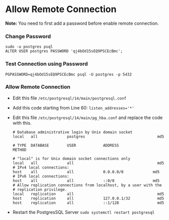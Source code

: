 # Allow Remote Connection

**Note:** You need to first add a password before enable remote connection.

### Change Password

```
sudo -u postgres psql
ALTER USER postgres PASSWORD 'qj4bOd15sEQ9PSCEcBmc';
```

### Test Connection using Password

```
PGPASSWORD=qj4bOd15sEQ9PSCEcBmc psql -U postgres -p 5432
```

### Allow Remote Connection

* Edit this file `/etc/postgresql/14/main/postgresql.conf`
* Add this code starting from Line 60: `listen_addresses='*'`
*   Edit this file `/etc/postgresql/14/main/pg_hba.conf` and replace the code with this.

    ```
    # Database administrative login by Unix domain socket
    local   all             postgres                                md5

    # TYPE  DATABASE        USER            ADDRESS                 METHOD

    # "local" is for Unix domain socket connections only
    local   all             all                                     md5
    # IPv4 local connections:
    host    all             all             0.0.0.0/0             md5
    # IPv6 local connections:
    host    all             all             ::0/0                 md5
    # Allow replication connections from localhost, by a user with the
    # replication privilege.
    local   replication     all                                     md5
    host    replication     all             127.0.0.1/32            md5
    host    replication     all             ::1/128                 md5
    ```


* Restart the PostgresSQL Server `sudo systemctl restart postgresql`

####

